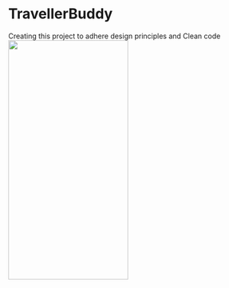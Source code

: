 # TravellerBuddy
Creating this project to adhere design principles and Clean code
<img src="[/../..webm](https://github.com/prabagaranganesan/TravellerBuddy/assets/10757213/eb068f8d-192e-46ea-892f-9aecd8ff2567)" width="240" height="480"/>
